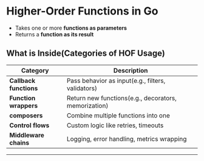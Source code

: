# Higher-Order Functions in Go
- Takes one or more **functions as parameters**
- Returns a **function as its result**

## What is Inside(Categories of HOF Usage)

| Category | Description |
|----------|-------------|
|**Callback functions**|Pass behavior as input(e.g., filters, validators) |
|**Function wrappers**| Return new functions(e.g., decorators, memorization)|
|**composers**| Combine multiple functions into one |
|**Control flows**| Custom logic like retries, timeouts |
|**Middleware chains**| Logging, error handling, metrics wrapping |

---

